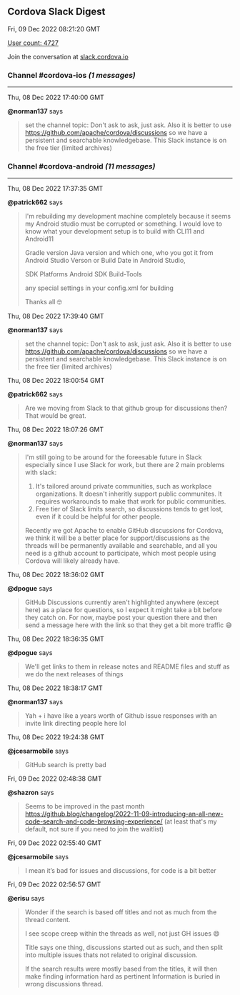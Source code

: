 ## Cordova Slack Digest
Fri, 09 Dec 2022 08:21:20 GMT

[User count: 4727](https://cordova.slack.com/)


Join the conversation at [slack.cordova.io](http://slack.cordova.io/)

### __Channel #cordova-ios__ _(1 messages)_
---

Thu, 08 Dec 2022 17:40:00 GMT

__@norman137__ says 
> set the channel topic: Don't ask to ask, just ask. Also it is better to use <https://github.com/apache/cordova/discussions> so we have a persistent and searchable knowledgebase. This Slack instance is on the free tier (limited archives)
> 

### __Channel #cordova-android__ _(11 messages)_
---

Thu, 08 Dec 2022 17:37:35 GMT

__@patrick662__ says 
> I'm rebuilding my development machine completely because it seems my Android studio must be corrupted or something.   I would love to know what your development setup is to build with CLI11 and Android11
> 
> Gradle version
> Java version and which one, who you got it from
> Android Studio Verson or Build Date
> in Android Studio,
> 
> SDK Platforms
> Android SDK Build-Tools
> 
> any special settings in your config.xml for building
> 
> Thanks all 🤓
> 

Thu, 08 Dec 2022 17:39:40 GMT

__@norman137__ says 
> set the channel topic: Don't ask to ask, just ask. Also it is better to use <https://github.com/apache/cordova/discussions> so we have a persistent and searchable knowledgebase. This Slack instance is on the free tier (limited archives)
> 

Thu, 08 Dec 2022 18:00:54 GMT

__@patrick662__ says 
> Are we moving from Slack to that github group for discussions then?  That would be great.
> 

Thu, 08 Dec 2022 18:07:26 GMT

__@norman137__ says 
> I'm still going to be around for the foreesable future in Slack especially since I use Slack for work, but there are 2 main problems with slack:
> 
> 1) It's tailored around private communities, such as workplace organizations. It doesn't inheritly support public communites. It requires workarounds to make that work for public communities.
> 2) Free tier of Slack limits search, so discussions tends to get lost, even if it could be helpful for other people.
> 
> Recently we got Apache to enable GitHub discussions for Cordova, we think it will be a better place for support/discussions as the threads will be permanently available and searchable, and all you need is a github account to participate, which most people using Cordova will likely already have.
> 

Thu, 08 Dec 2022 18:36:02 GMT

__@dpogue__ says 
> GitHub Discussions currently aren't highlighted anywhere (except here) as a place for questions, so I expect it might take a bit before they catch on. For now, maybe post your question there and then send a message here with the link so that they get a bit more traffic 😅
> 

Thu, 08 Dec 2022 18:36:35 GMT

__@dpogue__ says 
> We'll get links to them in release notes and README files and stuff as we do the next releases of things
> 

Thu, 08 Dec 2022 18:38:17 GMT

__@norman137__ says 
> Yah + i have like a years worth of Github issue responses with an invite link directing people here lol
> 

Thu, 08 Dec 2022 19:24:38 GMT

__@jcesarmobile__ says 
> GitHub search is pretty bad
> 

Fri, 09 Dec 2022 02:48:38 GMT

__@shazron__ says 
> Seems to be improved in the past month <https://github.blog/changelog/2022-11-09-introducing-an-all-new-code-search-and-code-browsing-experience/> (at least that's my default, not sure if you need to join the waitlist)
> 

Fri, 09 Dec 2022 02:55:40 GMT

__@jcesarmobile__ says 
> I mean it’s bad for issues and discussions, for code is a bit better
> 

Fri, 09 Dec 2022 02:56:57 GMT

__@erisu__ says 
> Wonder if the search is based off titles and not as much from the thread content.
> 
> I see scope creep within the threads as well, not just GH issues 😄
> 
> Title says one thing, discussions started out as such, and then split into multiple issues thats not related to original discussion.
> 
> If the search results were mostly based from the titles, it will then make finding information hard as pertinent Information is buried in wrong discussions thread.
> 
